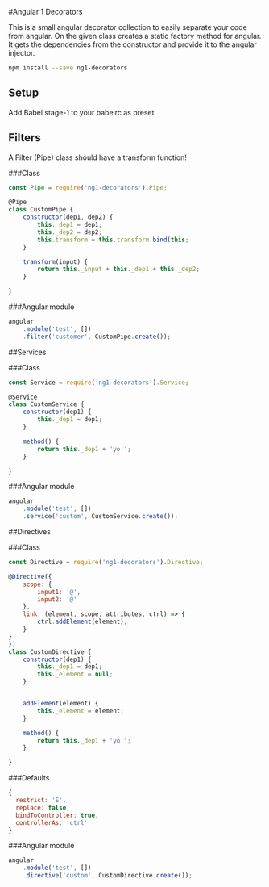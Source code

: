 #Angular 1 Decorators

This is a small angular decorator collection to easily separate your code from angular. On the given class creates 
a static factory method for angular. It gets the dependencies from the constructor and provide it to the angular injector. 

```bash
npm install --save ng1-decorators
```

## Setup
 
Add Babel stage-1 to your babelrc as preset

## Filters

A Filter (Pipe) class should have a transform function!

###Class

```javascript
const Pipe = require('ng1-decorators').Pipe;

@Pipe
class CustomPipe {
    constructor(dep1, dep2) {
        this._dep1 = dep1;
        this._dep2 = dep2;
        this.transform = this.transform.bind(this;
    }

    transform(input) {
        return this._input + this._dep1 + this._dep2;
    }

}
```

###Angular module

```javascript
angular
    .module('test', [])
    .filter('customer', CustomPipe.create());
```

##Services

###Class
```javascript
const Service = require('ng1-decorators').Service;

@Service
class CustomService {
    constructor(dep1) {
        this._dep1 = dep1;
    }

    method() {
        return this._dep1 + 'yo!';
    }

}
```

###Angular module
```javascript
angular
    .module('test', [])
    .service('custom', CustomService.create());
```

##Directives

###Class
```javascript
const Directive = require('ng1-decorators').Directive;

@Directive({
    scope: {
        input1: '@',
        input2: '@'
    },
    link: (element, scope, attributes, ctrl) => {
        ctrl.addElement(element);
    }
}
})
class CustomDirective {
    constructor(dep1) {
        this._dep1 = dep1;
        this._element = null;
    }


    addElement(element) {
        this._element = element;
    }

    method() {
        return this._dep1 + 'yo!';
    }

}
```
###Defaults
```javascript
{
  restrict: 'E',
  replace: false,
  bindToController: true,
  controllerAs: 'ctrl'
}
```


###Angular module
```javascript
angular
    .module('test', [])
    .directive('custom', CustomDirective.create());
```


